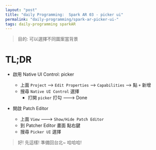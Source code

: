```yaml
---
layout: "post"
title: "daily Programming:  Spark AR 03 - picker ui"
permalink: "daily-programming/spark-ar-picker-ui-"
tags: daily-programming sparkAR
---
```


> 目的: 可以選擇不同圖案當背景 
>


# TL;DR

- 啟用 Native UI Control: picker
   - 上面 `Project` --> `Edit Properties` --> `Capabilities` --> 點 `+` 新增
   - 搜尋 `Native UI Control` 選擇
     - 打開 `picker` 打勾 ---> Done 

- 開啟 Patch Editor
  - 上面 `View` ---> `Show/Hide Patch Editor`
  - 到 Patcher Editor 畫面 點右鍵
  - 搜尋 `Picker UI` 選擇


> 好! 先這樣! 準備回台北~ 哈哈哈!